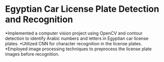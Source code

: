 # Egyptian Car License Plate Detection and Recognition
•Implemented a computer vision project using OpenCV and contour detection to identify Arabic numbers
and letters in Egyptian car license plates.
•Utilized CNN for character recognition in the license plates.
•Employed image processing techniques to preprocess the license plate images before recognition.
